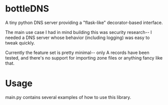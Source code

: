 # bottleDNS

A tiny python DNS server providing a "flask-like" decorator-based interface.

The main use case I had in mind building this was security research-- I needed a DNS server whose behavior (including
logging) was easy to tweak quickly.

Currently the feature set is pretty minimal-- only A records have been tested, and there's no support for importing zone
files or anything fancy like that.

# Usage

main.py contains several examples of how to use this library.